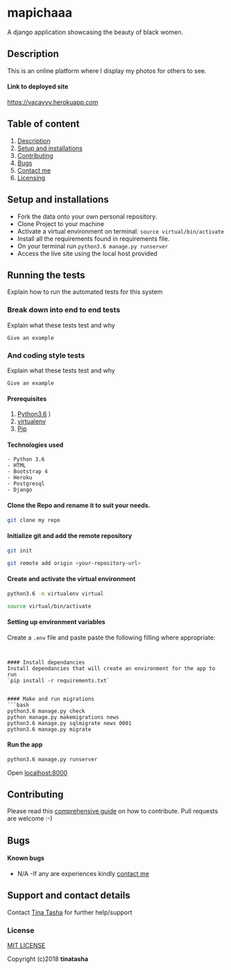 # mapichaaa
A django application showcasing the beauty of black women.

## Description
This is an online platform where I display my photos for others to see.


#### Link to deployed site
https://vacayyy.herokuapp.com

## Table of content
1. [Description](#description)
2. [Setup and installations](#setup-and-installations)
3. [Contributing](#contributing)
4. [Bugs](#bugs)
5. [Contact me](#support-and-contact-details)
6. [Licensing](#license)


## Setup and installations
* Fork the data onto your own personal repository.
* Clone Project to your machine
* Activate a virtual environment on terminal: `source virtual/bin/activate`
* Install all the requirements found in requirements file.
* On your terminal run `python3.6 manage.py runserver`
* Access the live site using the local host provided


## Running the tests

Explain how to run the automated tests for this system


### Break down into end to end tests

Explain what these tests test and why

```
Give an example
```

### And coding style tests

Explain what these tests test and why

```
Give an example
```


#### Prerequisites
1. [Python3.6](https://www.python.org/downloads/)
)
2. [virtualenv](https://virtualenv.pypa.io/en/stable/installation/)
3. [Pip](https://pip.pypa.io/en/stable/installing/)


#### Technologies used
    - Python 3.6
    - HTML
    - Bootstrap 4
    - Heroku
    - Postgresql
    - Django


#### Clone the Repo and rename it to suit your needs.
```bash
git clone my repo
```


#### Initialize git and add the remote repository
```bash
git init
```
```bash
git remote add origin <your-repository-url>
```

#### Create and activate the virtual environment
```bash
python3.6 -m virtualenv virtual
```

```bash
source virtual/bin/activate
```

#### Setting up environment variables
Create a `.env` file and paste paste the following filling where appropriate:
```


#### Install dependancies
Install dependancies that will create an environment for the app to run
`pip install -r requirements.txt`


#### Make and run migrations
```bash
python3.6 manage.py check
python manage.py makemigrations news
python3.6 manage.py sqlmigrate news 0001
python3.6 manage.py migrate
```

#### Run the app
```bash
python3.6 manage.py runserver
```
Open [localhost:8000](http://127.0.0.1:8000/)


## Contributing
Please read this [comprehensive guide](https://opensource.guide/how-to-contribute/) on how to contribute. Pull requests are welcome :-)

## Bugs
#### Known bugs
 - N/A
 -If any are experiences kindly [contact me](tashambiti@gmail.com)



## Support and contact details
Contact [Tina Tasha](tashambiti@gmail.com) for further help/support

### License
[MIT LICENSE](LICENCE)

Copyright (c)2018 **tinatasha**
